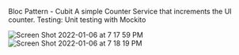 Bloc Pattern - Cubit
A simple Counter Service that increments the UI counter.
Testing: Unit testing with Mockito 


![Screen Shot 2022-01-06 at 7 17 59 PM](https://user-images.githubusercontent.com/41129787/148486006-4c711785-c08b-48f6-aee8-f031e2a4e99c.png)
![Screen Shot 2022-01-06 at 7 18 19 PM](https://user-images.githubusercontent.com/41129787/148486031-1fe2977b-185e-44e9-9ff1-8d8a2ce85358.png)

